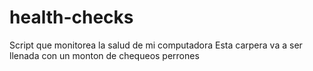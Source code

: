 # health-checks
Script que monitorea la salud de mi computadora
Esta carpera va a ser llenada con un monton de chequeos perrones
